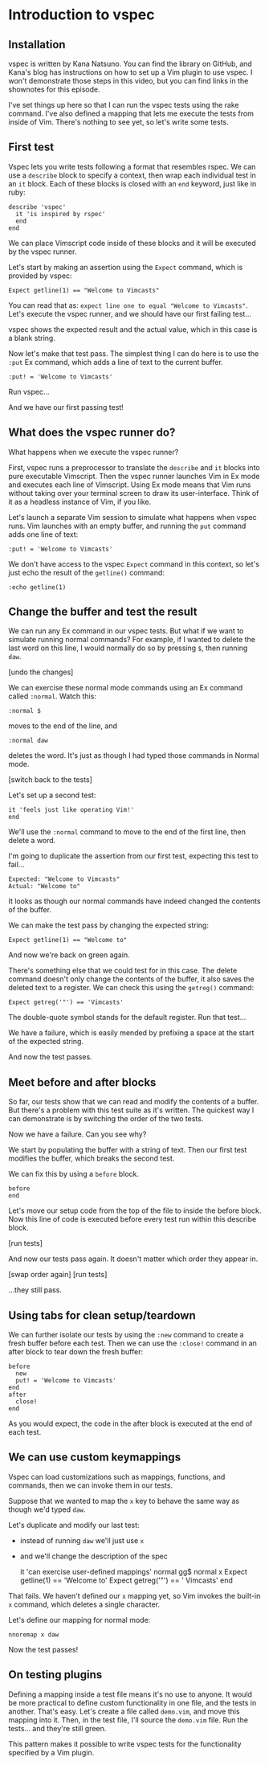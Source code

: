 # Introduction to vspec

## Installation

vspec is written by Kana Natsuno. You can find the library on GitHub, and Kana's blog has instructions on how to set up a Vim plugin to use vspec. I won't demonstrate those steps in this video, but you can find links in the shownotes for this episode.

I've set things up here so that I can run the vspec tests using the rake command. I've also defined a mapping that lets me execute the tests from inside of Vim. There's nothing to see yet, so let's write some tests.

## First test

Vspec lets you write tests following a format that resembles rspec. We can use a `describe` block to specify a context, then wrap each individual test in an `it` block. Each of these blocks is closed with an `end` keyword, just like in ruby:

    describe 'vspec'
      it 'is inspired by rspec'
      end
    end

We can place Vimscript code inside of these blocks and it will be executed by the vspec runner.

Let's start by making an assertion using the `Expect` command, which is provided by vspec:

    Expect getline(1) == "Welcome to Vimcasts"

You can read that as: `expect line one to equal "Welcome to Vimcasts"`. Let's execute the vspec runner, and we should have our first failing test...

vspec shows the expected result and the actual value, which in this case is a blank string.

Now let's make that test pass. The simplest thing I can do here is to use the `:put` Ex command, which adds a line of text to the current buffer.

    :put! = 'Welcome to Vimcasts'

Run vspec...

And we have our first passing test!

## What does the vspec runner do?

What happens when we execute the vspec runner?

First, vspec runs a preprocessor to translate the `describe` and `it` blocks into pure executable Vimscript. Then the vspec runner launches Vim in Ex mode and executes each line of Vimscript. Using Ex mode means that Vim runs without taking over your terminal screen to draw its user-interface. Think of it as a headless instance of Vim, if you like.

Let's launch a separate Vim session to simulate what happens when vspec runs. Vim launches with an empty buffer, and running the `put` command adds one line of text:

    :put! = 'Welcome to Vimcasts'

We don't have access to the vspec `Expect` command in this context, so let's just echo the result of the `getline()` command:

    :echo getline(1)

## Change the buffer and test the result

We can run any Ex command in our vspec tests. But what if we want to simulate running normal commands? For example, if I wanted to delete the last word on this line, I would normally do so by pressing `$`, then running `daw`.

[undo the changes]

We can exercise these normal mode commands using an Ex command called `:normal`. Watch this:

    :normal $

moves to the end of the line, and 

    :normal daw

deletes the word. It's just as though I had typed those commands in Normal mode.

[switch back to the tests]

Let's set up a second test:

    it 'feels just like operating Vim!'
    end

We'll use the `:normal` command to move to the end of the first line, then delete a word.

I'm going to duplicate the assertion from our first test, expecting this test to fail...

    Expected: "Welcome to Vimcasts"
    Actual: "Welcome to"

It looks as though our normal commands have indeed changed the contents of the buffer.

We can make the test pass by changing the expected string:

    Expect getline(1) == "Welcome to"

And now we're back on green again.

There's something else that we could test for in this case. The delete command doesn't only change the contents of the buffer, it also saves the deleted text to a register. We can check this using the `getreg()` command:

    Expect getreg('"') == 'Vimcasts'

The double-quote symbol stands for the default register. Run that test...

We have a failure, which is easily mended by prefixing a space at the start of the expected string.

And now the test passes.

## Meet before and after blocks

So far, our tests show that we can read and modify the contents of a buffer. But there's a problem with this test suite as it's written. The quickest way I can demonstrate is by switching the order of the two tests.

Now we have a failure. Can you see why?

We start by populating the buffer with a string of text. Then our first test modifies the buffer, which breaks the second test.

We can fix this by using a `before` block.

    before
    end

Let's move our setup code from the top of the file to inside the before block. Now this line of code is executed before every test run within this describe block.

[run tests]

And now our tests pass again. It doesn't matter which order they appear in.

[swap order again]
[run tests]

...they still pass.

## Using tabs for clean setup/teardown 

We can further isolate our tests by using the `:new` command to create a fresh buffer before each test. Then we can use the `:close!` command in an after block to tear down the fresh buffer:

    before
      new
      put! = 'Welcome to Vimcasts'
    end
    after
      close!
    end

As you would expect, the code in the after block is executed at the end of each test.

## We can use custom keymappings

Vspec can load customizations such as mappings, functions, and commands, then we can invoke them in our tests.

Suppose that we wanted to map the `x` key to behave the same way as though we'd typed `daw`.

Let's duplicate and modify our last test:

* instead of running `daw` we'll just use `x`
* and we'll change the description of the spec

    it 'can exercise user-defined mappings'
      normal gg$
      normal x
      Expect getline(1) == 'Welcome to'
      Expect getreg('"') == ' Vimcasts'
    end

That fails. We haven't defined our `x` mapping yet, so Vim invokes the built-in `x` command, which deletes a single character.

Let's define our mapping for normal mode:

    nnoremap x daw

Now the test passes!

## On testing plugins

Defining a mapping inside a test file means it's no use to anyone. It would be more practical to define custom functionality in one file, and the tests in another. That's easy. Let's create a file called `demo.vim`, and move this mapping into it. Then, in the test file, I'll source the `demo.vim` file. Run the tests... and they're still green.

This pattern makes it possible to write vspec tests for the functionality specified by a Vim plugin.
